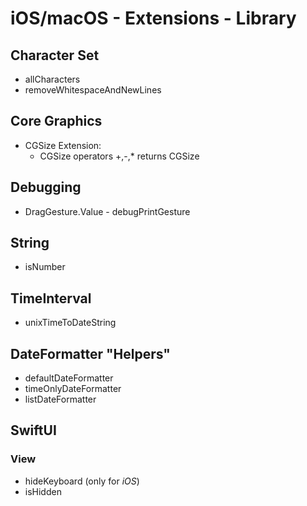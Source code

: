 # iOS/macOS - Extensions - Library


## Character Set
- allCharacters
- removeWhitespaceAndNewLines

## Core Graphics
- CGSize Extension:
    - CGSize operators +,-,* returns CGSize

## Debugging
- DragGesture.Value - debugPrintGesture

## String
- isNumber

## TimeInterval
- unixTimeToDateString

## DateFormatter "Helpers"
- defaultDateFormatter
- timeOnlyDateFormatter
- listDateFormatter

## SwiftUI

### View
- hideKeyboard (only for *iOS*)
- isHidden

